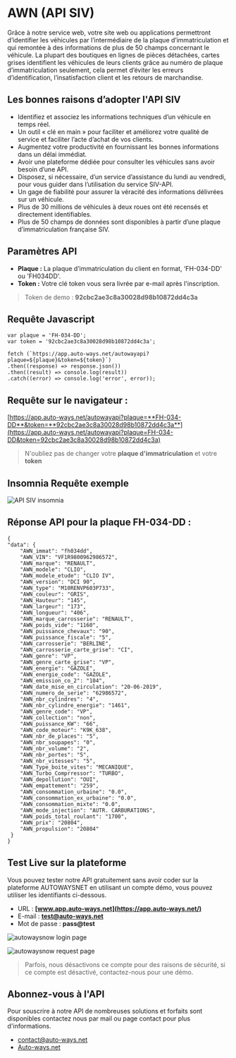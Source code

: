 # AWN (API SIV) 

Grâce à notre service web, votre site web ou applications permettront d’identifier les véhicules par l’intermédiaire de la plaque d’immatriculation et qui remontée à des informations de plus de 50 champs concernant le véhicule. La plupart des boutiques en lignes de pièces détachées, cartes grises identifient les véhicules de leurs clients grâce au numéro de plaque d’immatriculation seulement, cela permet d’éviter les erreurs d’identification, l’insatisfaction client et les retours de marchandise.

## Les bonnes raisons d’adopter l'API SIV

- Identifiez et associez les informations techniques d’un véhicule en temps réel.
- Un outil « clé en main » pour faciliter et améliorez votre qualité de service et faciliter l’acte d’achat de vos clients.
- Augmentez votre productivité en fournissant les bonnes informations dans un délai immédiat.
- Avoir une plateforme dédiée pour consulter les véhicules sans avoir besoin d’une API.
- Disposez, si nécessaire, d’un service d’assistance du lundi au vendredi, pour vous guider dans l’utilisation du service SIV-API.
- Un gage de fiabilité pour assurer la véracité des informations délivrées sur un véhicule.
- Plus de 30 millions de véhicules à deux roues ont été recensés et directement identifiables.
- Plus de 50 champs de données sont disponibles à partir d’une plaque d’immatriculation française SIV.

## Paramètres API

 - **Plaque :** La plaque d’immatriculation du client en format, ‘FH-034-DD' ou 'FH034DD'.
 - **Token :** Votre clé token vous sera livrée par e-mail après l'inscription.

> Token de demo : **92cbc2ae3c8a30028d98b10872dd4c3a**

## Requête Javascript

    var plaque = 'FH-034-DD';
    var token = '92cbc2ae3c8a30028d98b10872dd4c3a';
    
    fetch (`https://app.auto-ways.net/autowayapi?plaque=${plaque}&token=${token}`)
    .then((response) => response.json())
    .then((result) => console.log(result))
    .catch((error) => console.log('error', error));

## Requête sur  le navigateur :

[https://app.auto-ways.net/autowayapi?plaque=**FH-034-DD**&token=**92cbc2ae3c8a30028d98b10872dd4c3a**](https://app.auto-ways.net/autowayapi?plaque=FH-034-DD&token=92cbc2ae3c8a30028d98b10872dd4c3a)

> N'oubliez pas de changer votre **plaque d'immatriculation** et votre **token**

## Insomnia Requête exemple 

![API SIV insomnia ](https://i.ibb.co/TRsgVf2/insomnia-HTTP-Request.png)
## Réponse API pour la plaque FH-034-DD :

    {
    "data": {
        "AWN_immat": "fh034dd",
        "AWN_VIN": "VF1R9800962986572",
        "AWN_marque": "RENAULT",
        "AWN_modele": "CLIO",
        "AWN_modele_etude": "CLIO IV",
        "AWN_version": "DCI 90",
        "AWN_type": "M10RENVP603P733",
        "AWN_couleur": "GRIS",
        "AWN_Hauteur": "145",
        "AWN_largeur": "173",
        "AWN_longueur": "406",
        "AWN_marque_carrosserie": "RENAULT",
        "AWN_poids_vide": "1160",
        "AWN_puissance_chevaux": "90",
        "AWN_puissance_fiscale": "5",
        "AWN_carrosserie": "BERLINE",
        "AWN_carrosserie_carte_grise": "CI",
        "AWN_genre": "VP",
        "AWN_genre_carte_grise": "VP",
        "AWN_energie": "GAZOLE",
        "AWN_energie_code": "GAZOLE",
        "AWN_emission_co_2": "104",
        "AWN_date_mise_en_circulation": "20-06-2019",
        "AWN_numero_de_serie": "62986572",
        "AWN_nbr_cylindres": "4",
        "AWN_nbr_cylindre_energie": "1461",
        "AWN_genre_code": "VP",
        "AWN_collection": "non",
        "AWN_puissance_KW": "66",
        "AWN_code_moteur": "K9K_638",
        "AWN_nbr_de_places": "5",
        "AWN_nbr_soupapes": "0",
        "AWN_nbr_volume": "2",
        "AWN_nbr_portes": "5",
        "AWN_nbr_vitesses": "5",
        "AWN_Type_boite_vites": "MECANIQUE",
        "AWN_Turbo_Comprressor": "TURBO",
        "AWN_depollution": "OUI",
        "AWN_empattement": "259",
        "AWN_consommation_urbaine": "0.0",
        "AWN_consommation_ex_urbaine": "0.0",
        "AWN_consommation_mixte": "0.0",
        "AWN_mode_injection": "AUTR. CARBURATIONS",
        "AWN_poids_total_roulant": "1700",
        "AWN_prix": "20804",
        "AWN_propulsion": "20804"
	 }
    }
  
## Test Live sur la plateforme  

  
Vous pouvez tester notre API gratuitement sans avoir coder sur la plateforme AUTOWAYSNET en utilisant un compte démo, vous pouvez utiliser les identifiants ci-dessous.

- URL : **[www.app.auto-ways.net](https://app.auto-ways.net/)**
- E-mail : **test@auto-ways.net**
- Mot de passe : **pass@test**

![autowaysnow login page](https://i.ibb.co/C29fY9y/autowaysnow-login-page.png) 

![autowaysnow request page](https://i.ibb.co/xXLSZ8k/Screen-Shot-2022-04-04-at-7-57-54-PM.png) 

> Parfois, nous désactivons ce compte pour des raisons de sécurité, si ce compte est désactivé, contactez-nous pour une démo.

## Abonnez-vous à l'API

Pour souscrire à notre API de nombreuses solutions et forfaits sont disponibles contactez nous par mail ou page contact pour plus d'informations.
 - [contact@auto-ways.net](mailto:contact.auto-ways.net)
 - [Auto-ways.net](Auto-ways.net)
